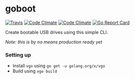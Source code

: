# goboot
[![Travis](https://img.shields.io/travis/sanderploegsma/goboot.svg)](https://travis-ci.org/sanderploegsma/goboot)
[![Code Climate](https://img.shields.io/codeclimate/coverage/sanderploegsma/goboot.svg)](https://codeclimate.com/github/sanderploegsma/goboot)
[![Code Climate](https://img.shields.io/codeclimate/maintainability/sanderploegsma/goboot.svg)](https://codeclimate.com/github/sanderploegsma/goboot)
[![Go Report Card](https://goreportcard.com/badge/github.com/sanderploegsma/goboot)](https://goreportcard.com/report/github.com/sanderploegsma/goboot)

Create bootable USB drives using this simple CLI.

*Note: this is by no means production ready yet*

### Setting up
- Install `vgo` using `go get -u golang.org/x/vgo`
- Build using `vgo build`